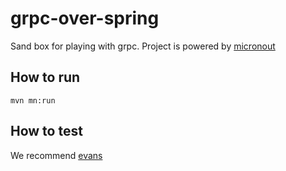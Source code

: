 # grpc-over-spring
Sand box for playing with grpc.
Project is powered by [micronout](https://micronaut.io/)

## How to run
```
mvn mn:run
```

## How to test
We recommend [evans](https://github.com/ktr0731/evans/)